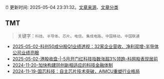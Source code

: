 :alarm_clock: 更新时间: 2025-05-04 23:31:32。[文章来源](/README.md)、[文章分类](/TAGS.md)

## TMT


> 关键字：`科技`、`半导体`、`芯片`、`电信`、`集成电路`、`中国移动`、`中国联通`



- [2025-05-02-科创50成分股Q1业绩透视：32家企业营收、净利双增-半导体公司业绩亮眼](https://www.cls.cn/detail/2022107) 
- [2025-05-02-港股收盘-|-5月开门红科技指数涨超3%领跑-科网股表现居前](https://www.cls.cn/detail/2021896) 
- [2024-11-20-加快构建同创新相适应的科技金融体制](https://xueqiu.com/9193403816/313561745) 
- [2024-11-19-国芯科技：自主芯片技术突破，AIMCU重塑行业格局](https://xueqiu.com/8151841495/313402043) 

